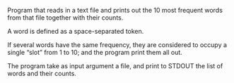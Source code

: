 Program	that	reads	in	a	text	file	and	prints	out	the	10	most	frequent	words	from	that	file together	with	their	counts.

A	word	is	defined	as	a	space-separated	token.

If	several	words	have	the	same	frequency,	they	are	considered	to	occupy	a	single	“slot”	from	1	to 10;	and	the	program	print	them	all	out.	

The	program	take	as	input	argument	a	file,	and	print	to	STDOUT	the	list	of	words	and	their	counts.
